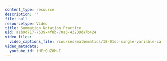 ```yaml
---
content_type: resource
description: ''
file: null
resourcetype: Video
title: Summation Notation Practice
uid: a1b9d717-7539-4f8b-70a3-43209da7b424
video_files:
  video_captions_file: /courses/mathematics/18-01sc-single-variable-calculus-fall-2010/unit-3-the-definite-integral-and-its-applications/part-a-definition-of-the-definite-integral-and-first-fundamental-theorem/session-44-adding-areas-of-rectangles/summation-notation-practice/iHErQuZ8M-I.vtt
video_metadata:
  youtube_id: iHErQuZ8M-I
---
```

